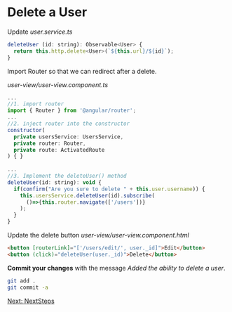 # Delete a User

Update *user.service.ts*
```js
deleteUser (id: string): Observable<User> {
  return this.http.delete<User>(`${this.url}/${id}`);
}
```

Import Router so that we can redirect after a delete.

*user-view/user-view.component.ts*
```js
...
//1. import router
import { Router } from '@angular/router';
...
//2. inject router into the constructor
constructor(
  private usersService: UsersService,
  private router: Router,
  private route: ActivatedRoute
) { }
  
...
//3. Implement the deleteUser() method
deleteUser(id: string): void {
  if(confirm("Are you sure to delete " + this.user.username)) {
    this.usersService.deleteUser(id).subscribe(
      ()=>{this.router.navigate(['/users'])}
    );
  }
}
```

Update the delete button
*user-view/user-view.component.html*
```html
<button [routerLink]="['/users/edit/', user._id]">Edit</button>
<button (click)="deleteUser(user._id)">Delete</button>
```

**Commit your changes** with the message *Added the ability to delete a user*.

```sh
git add .
git commit -a
```
[Next: NextSteps](09-NextSteps.md)
